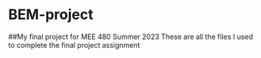# BEM-project
##My final project for MEE 480 Summer 2023
These are all the files I used to complete the final project assignment
